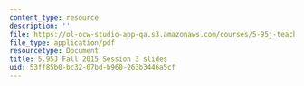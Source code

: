 ```yaml
---
content_type: resource
description: ''
file: https://ol-ocw-studio-app-qa.s3.amazonaws.com/courses/5-95j-teaching-college-level-science-and-engineering-fall-2015/53ff85b0bc3207bdb960263b3446a5cf_MIT5_95JF15_class3_slides.pdf
file_type: application/pdf
resourcetype: Document
title: 5.95J Fall 2015 Session 3 slides
uid: 53ff85b0-bc32-07bd-b960-263b3446a5cf
---
```

